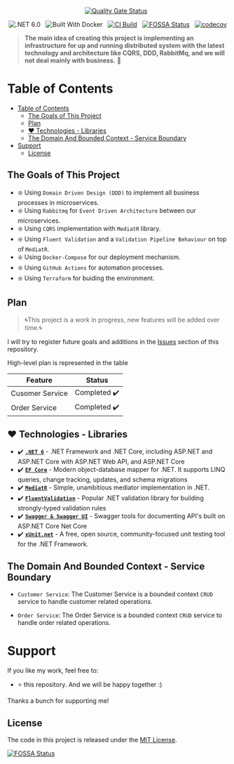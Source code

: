<div align="center">

[![Quality Gate Status](https://sonarcloud.io/api/project_badges/measure?project=ozzShpigel_MicroserviceDemo&metric=alert_status)](https://sonarcloud.io/dashboard?id=ozzShpigel_MicroserviceDemo)
&nbsp;

![.NET 6.0](https://img.shields.io/badge/Version-.NET%206.0-informational?style=flat&logo=dotnet)
&nbsp;
![Built With Docker](https://img.shields.io/badge/Built_With-Docker-informational?style=flat&logo=docker) 
&nbsp;
[![CI Build](https://github.com/ozzshpigel/MicroserviceDemo/actions/workflows/ci.yaml/badge.svg)](https://github.com/ozzshpigel/MicroserviceDemo/actions/workflows/ci.yml)
&nbsp;
[![FOSSA Status](https://app.fossa.com/api/projects/custom%2B37012%2Fgithub.com%2FozzShpigel%2FMicroserviceDemo.svg?type=shield)](https://app.fossa.com/projects/custom%2B37012%2Fgithub.com%2FozzShpigel%2FMicroserviceDemo?ref=badge_shield)
&nbsp;
[![codecov](https://codecov.io/github/ozzShpigel/MicroserviceDemo/branch/codecov/graph/badge.svg?token=X1J2W85RC1)](https://codecov.io/github/ozzShpigel/MicroserviceDemo)

</div>

> **The main idea of creating this project is implementing an infrastructure for up and running distributed system with the latest technology and architecture like CQRS, DDD, RabbitMq, and we will not deal mainly with business.** 🚀

# Table of Contents

- [Table of Contents](#table-of-contents)
  - [The Goals of This Project](#the-goals-of-this-project)
  - [Plan](#plan)
  - [:heart: Technologies - Libraries](#heart-technologies---libraries)
  - [The Domain And Bounded Context - Service Boundary](#the-domain-and-bounded-context---service-boundary)
- [Support](#support)
  - [License](#license)

## The Goals of This Project

- :sparkle: Using `Domain Driven Design (DDD)` to implement all business processes in microservices.
- :sparkle: Using `Rabbitmq` for `Event Driven Architecture` between our microservices.
- :sparkle: Using `CQRS` implementation with `MediatR` library.
- :sparkle: Using `Fluent Validation` and a `Validation Pipeline Behaviour` on top of `MediatR`.
- :sparkle: Using `Docker-Compose` for our deployment mechanism.
- :sparkle: Using `GitHub Actions` for automation processes.
- :sparkle: Using `Terraform` for buiding the environment.

## Plan

> 🌀This project is a work in progress, new features will be added over time.🌀

I will try to register future goals and additions in the [Issues](https://github.com/ozzshpigel-organization/MicroserviceDemo/issues) section of this repository.

High-level plan is represented in the table

| Feature         | Status      |
| --------------- | ----------- |
| Cusomer Service | Completed ✔️ |
| Order Service   | Completed ✔️ |

## :heart: Technologies - Libraries

- ✔️ **[`.NET 6`](https://dotnet.microsoft.com/download)** - .NET Framework and .NET Core, including ASP.NET and ASP.NET Core
with ASP.NET Web API, and ASP.NET Core
- ✔️ **[`EF Core`](https://github.com/dotnet/efcore)** - Modern object-database mapper for .NET. It supports LINQ queries, change tracking, updates, and schema migrations
- ✔️ **[`MediatR`](https://github.com/jbogard/MediatR)** - Simple, unambitious mediator implementation in .NET.
- ✔️ **[`FluentValidation`](https://github.com/FluentValidation/FluentValidation)** - Popular .NET validation library for building strongly-typed validation rules
- ✔️ **[`Swagger & Swagger UI`](https://github.com/domaindrivendev/Swashbuckle.AspNetCore)** - Swagger tools for documenting API's built on ASP.NET Core
Net Core
- ✔️ **[`xUnit.net`](https://github.com/xunit/xunit)** - A free, open source, community-focused unit testing tool for the .NET Framework.

## The Domain And Bounded Context - Service Boundary

- `Customer Service`: The Customer Service is a bounded context `CRUD` service to handle customer related operations.

- `Order Service`: The Order Service is a bounded context `CRUD` service to handle order related operations.

# Support

If you like my work, feel free to:

- ⭐ this repository. And we will be happy together :)

Thanks a bunch for supporting me!

## License

The code in this project is released under the [MIT License](LICENSE).

[![FOSSA Status](https://app.fossa.com/api/projects/custom%2B37012%2Fgithub.com%2FozzShpigel%2FMicroserviceDemo.svg?type=large)](https://app.fossa.com/projects/custom%2B37012%2Fgithub.com%2FozzShpigel%2FMicroserviceDemo?ref=badge_large)